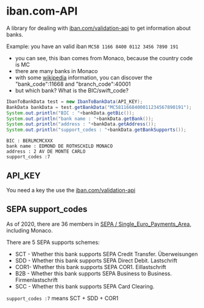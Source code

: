 # iban.com-API

A library for dealing with [iban.com/validation-api](https://www.iban.com/validation-api) to get information about banks.

Example: you have an valid iban `MC58 1166 8400 0112 3456 7890 191`
* you can see, this iban comes from Monaco, because the country code is MC
* there are many banks in Monaco 
* with some [wikipedia](https://en.wikipedia.org/wiki/International_Bank_Account_Number) information, you can discover the "bank_code":11668 and "branch_code":40001
* but which bank? What is the BIC/swift_code?

```java
IbanToBankData test = new IbanToBankData(API_KEY);
BankData bankData = test.getBankData("MC5811668400011234567890191");
System.out.println("BIC : "+bankData.getBic());
System.out.println("bank name : "+bankData.getBank());
System.out.println("address : "+bankData.getAddress());
System.out.println("support_codes : "+bankData.getBankSupports());
```

```
BIC : BERLMCMCXXX
bank name : EDMOND DE ROTHSCHILD MONACO
address : 2 AV DE MONTE CARLO
support_codes :7
```

## API_KEY

You need a key the use the [iban.com/validation-api](https://www.iban.com/validation-api)

## SEPA support_codes

As of 2020, there are 36 members in [SEPA / Single_Euro_Payments_Area](https://en.wikipedia.org/wiki/Single_Euro_Payments_Area), including Monaco.

There are 5 SEPA supports schemes:
* SCT - Whether this bank supports SEPA Credit Transfer.      Überweisungen
* SDD - Whether this bank supports SEPA Direct Debit.         Lastschrift 
* COR1- Whether this bank supports SEPA COR1.                 Eillastschrift  
* B2B - Whether this bank supports SEPA Business to Business. Firmenlastschrift 
* SCC - Whether this bank supports SEPA Card Clearing.

`support_codes :7` means SCT + SDD + COR1

